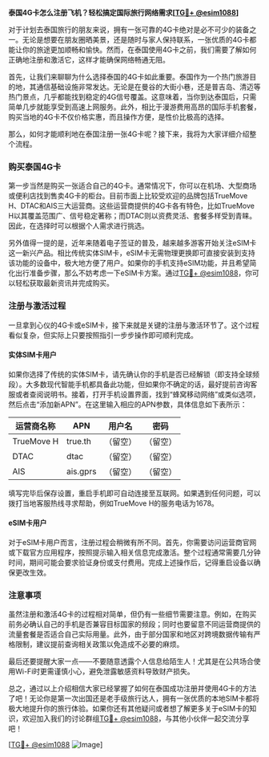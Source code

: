**泰国4G卡怎么注册飞机？轻松搞定国际旅行网络需求[[TG💪+ @esim1088](https://t.me/s/esim1088)]**

对于计划去泰国旅行的朋友来说，拥有一张可靠的4G卡绝对是必不可少的装备之一。无论是想要在朋友圈晒美景，还是随时与家人保持联系，一张优质的4G卡都能让你的旅途更加顺畅和愉快。然而，在泰国使用4G卡之前，我们需要了解如何正确地注册和激活它，这样才能确保网络畅通无阻。

首先，让我们来聊聊为什么选择泰国的4G卡如此重要。泰国作为一个热门旅游目的地，其通信基础设施非常发达。无论是在曼谷的大街小巷，还是普吉岛、清迈等热门景点，几乎都能找到稳定的4G信号覆盖。这意味着，当你到达泰国后，只需简单几步就能享受到高速上网服务。此外，相比于漫游费用高昂的国际手机套餐，购买当地的4G卡不仅价格实惠，而且操作方便，是性价比极高的选择。

那么，如何才能顺利地在泰国注册一张4G卡呢？接下来，我将为大家详细介绍整个流程。

### 购买泰国4G卡

第一步当然是购买一张适合自己的4G卡。通常情况下，你可以在机场、大型商场或便利店找到售卖4G卡的柜台。目前市面上比较受欢迎的品牌包括TrueMove H、DTAC和AIS三大运营商。这些运营商提供的4G卡各有特色，比如TrueMove H以其覆盖范围广、信号稳定著称；而DTAC则以资费灵活、套餐多样受到青睐。因此，在选择时可以根据个人需求进行挑选。

另外值得一提的是，近年来随着电子签证的普及，越来越多游客开始关注eSIM卡这一新兴产品。相比传统实体SIM卡，eSIM卡无需物理更换即可直接安装到支持该功能的设备中，极大地方便了用户。如果你的手机支持eSIM功能，并且希望简化出行准备步骤，那么不妨考虑一下eSIM卡方案。通过[TG💪+ @esim1088](https://t.me/s/esim1088)，你可以轻松获取最新资讯并完成购买。

### 注册与激活过程

一旦拿到心仪的4G卡或eSIM卡，接下来就是关键的注册与激活环节了。这个过程看似复杂，但实际上只要按照指引一步步操作即可顺利完成。

#### 实体SIM卡用户

如果你选择了传统的实体SIM卡，请先确认你的手机是否已经解锁（即支持全球频段）。大多数现代智能手机都具备此功能，但如果你不确定的话，最好提前咨询客服或者查阅说明书。接着，打开手机设置界面，找到“蜂窝移动网络”或类似选项，然后点击“添加新APN”。在这里输入相应的APN参数，具体信息如下表所示：

| 运营商名称 | APN                | 用户名           | 密码          |
|------------|--------------------|------------------|---------------|
| TrueMove H | true.th            | （留空）         | （留空）      |
| DTAC       | dtac               | （留空）         | （留空）      |
| AIS        | ais.gprs          | （留空）         | （留空）      |

填写完毕后保存设置，重启手机即可自动连接至互联网。如果遇到任何问题，可以拨打当地客服热线寻求帮助，例如TrueMove H的服务电话为1678。

#### eSIM卡用户

对于eSIM卡用户而言，注册过程会稍微有所不同。首先，你需要访问运营商官网或下载官方应用程序，按照提示输入相关信息完成激活。整个过程通常需要几分钟时间，期间可能会要求验证身份或支付费用。完成上述操作后，记得重启设备以确保更改生效。

### 注意事项

虽然注册和激活4G卡的过程相对简单，但仍有一些细节需要注意。例如，在购买前务必确认自己的手机是否兼容目标国家的频段；同时也要留意不同运营商提供的流量套餐是否适合自己实际用量。此外，由于部分国家和地区对跨境数据传输有严格限制，建议提前查询相关政策以免造成不必要的麻烦。

最后还要提醒大家一点——不要随意透露个人信息给陌生人！尤其是在公共场合使用Wi-Fi时更需谨慎小心，避免泄露敏感资料导致财产损失。

总之，通过以上介绍相信大家已经掌握了如何在泰国成功注册并使用4G卡的方法了吧！无论你是第一次出国还是老手级旅行达人，拥有一张优质的本地SIM卡都将极大地提升你的旅行体验。如果你还有其他疑问或者想了解更多关于eSIM卡的知识，欢迎加入我们的讨论群组[TG💪+ @esim1088](https://t.me/s/esim1088)，与其他小伙伴一起交流分享吧！

[[TG💪+ @esim1088](https://t.me/s/esim1088) ![Image](https://i.postimg.cc/4NQfJmqS/Snipaste-2025-05-13-00-14-12.png)]